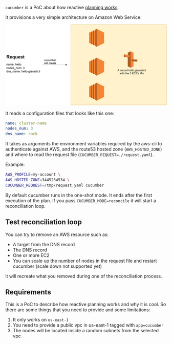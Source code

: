 `cucumber` is a PoC about how reactive [planning
works](https://gianarb.it/blog/reactive-planning-is-a-cloud-native-pattern).

It provisions a very simple architecture on Amazon Web Service:

![The architecture provisioned by cucumber on AWS](./docs/architecture-aws.png)

It reads a configuration files that looks like this one:

```yaml
name: cluster-name
nodes_num: 3
dns_name: rock
```

It takes as arguments the environment variables required by the aws-cli to
authenticate against AWS, and the route53
hosted zone (`AWS_HOSTED_ZONE`) and where to read the request file
(`CUCUMBER_REQUEST=./request.yaml`).

Example:

```bash
AWS_PROFILE=my-account \
AWS_HOSTED_ZONE=3445234534 \
CUCUMBER_REQUEST=/tmp/request.yaml cucumber
```

By default cucumber runs in the one-shot mode. It ends after the first execution
of the plan. If you pass `CUCUMBER_MODE=reconcile` it will start a
reconciliation loop.

## Test reconciliation loop

You can try to remove an AWS resource such as:

* A target from the DNS record
* The DNS record
* One or more EC2
* You can scale up the number of nodes in the request file and restart cucumber
  (scale down not supported yet)

it will recreate what you removed during one of the reconciliation process.

## Requirements
This is a PoC to describe how reactive planning works and why it is cool. So
there are some things that you need to provide and some limitations:

1. It only works on `us-east-1`
2. You need to provide a public vpc in us-east-1 tagged with `app=cucumber`
3. The nodes will be located inside a random subnets from the selected vpc
